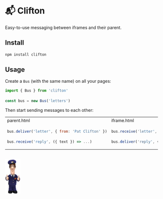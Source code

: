 # 📬 Clifton

Easy-to-use messaging between iframes and their parent.

## Install

```bash
npm install clifton
```

## Usage

Create a `Bus` (with the same name) on all your pages:

```js
import { Bus } from 'clifton'

const bus = new Bus('letters')
```

Then start sending messages to each other:

<table>
<tr>
<td>parent.html</td>
<td>iframe.html</td>
</tr>
<tr>
<td>

```js
bus.deliver('letter', { from: 'Pat Clifton' })

bus.receive('reply', ({ text }) => ...)
```

</td>
<td>
    
```js
bus.receive('letter', ({ from }) => ...)

bus.deliver('reply', { text: 'meow' })
```

</td>
</tr>
</table>

<br>
<img src="https://raw.githubusercontent.com/nexxtmove/clifton/pat/pat.png" width="50" alt="Pat Clifton"/>
